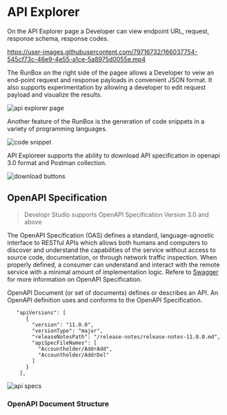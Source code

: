 # API Explorer

On the API Explorer page a Developer can view endpoint URL, request, response schema, response codes.

https://user-images.githubusercontent.com/79716732/166037754-545cf73c-46e9-4e55-a1ce-5a8975d0055e.mp4



The RunBox on the right side of the pagee allows a Developer to veiw an end-point request and response payloads in convenient JSON format. 
It also supports experimentation by allowing a developer to edit request payload and visualize the results.



![api explorer page](https://github.com/Fiserv/tenants-doc/blob/main/images/api-explorer-page.png)



Another feature of the RunBox is the generation of code snippets in a variety of programming languages.

![code snippet](https://github.com/Fiserv/tenants-doc/blob/main/images/code-snippet-lang-selection.png)



API Exploreer supports the ability to download API specification in openapi 3.0 format and Postman collection.

![download buttons](https://github.com/Fiserv/tenants-doc/blob/main/images/download-buttons.png)


## OpenAPI Specification

> Developr Studio supports OpenAPI Specification Version 3.0 and above

The OpenAPI Specification (OAS) defines a standard, language-agnostic interface to RESTful APIs which allows both humans and computers to discover and understand the capabilities of the service without access to source code, documentation, or through network traffic inspection. When properly defined, a consumer can understand and interact with the remote service with a minimal amount of implementation logic. 
Refere to [Swagger](https://swagger.io/specification/) for more information on OpenAPI Specification.


OpenAPI Document (or set of documents) defines or describes an API. An OpenAPI definition uses and conforms to the OpenAPI Specification.

       "apiVersions": [
          {
            "version": "11.0.0",
            "versionType": "major",
            "releaseNotesPath": "/release-notes/release-notes-11.0.0.md",
            "apiSpecFileNames": [        
              "Accountholder/AddrAdd",
              "Accountholder/AddrDel"
            ]
          }
        ],

![api specs](https://github.com/Fiserv/tenants-doc/blob/main/images/multiple-api-specs.png)



### OpenAPI Document Structure

